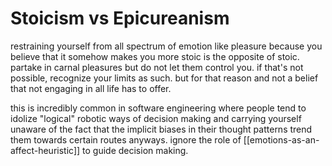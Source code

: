 # Stoicism vs Epicureanism 
restraining yourself from all spectrum of emotion like pleasure because you believe that it somehow makes you more stoic is the opposite of stoic. partake in carnal pleasures  but do not let them control you. if that's not possible, recognize your limits as such. but for that reason and not a belief that not engaging in all life has to offer.

this is incredibly common in software engineering where people tend to idolize "logical" robotic ways of decision making and carrying yourself unaware of the fact that the implicit biases in their thought patterns trend them towards certain routes anyways. ignore the role of [[emotions-as-an-affect-heuristic]] to guide decision making. 